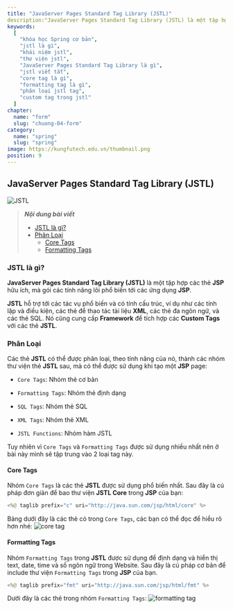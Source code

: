 ```yaml
---
title: "JavaServer Pages Standard Tag Library (JSTL)"
description:"JavaServer Pages Standard Tag Library (JSTL) là một tập hợp các thẻ JSP hữu ích, mà gói các tính năng lõi phổ biến tới các ứng dụng JSP."
keywords:
  [
    "khóa học Spring cơ bản",
    "jstl là gì",
    "khái niệm jstl",
    "thư viện jstl",
    "JavaServer Pages Standard Tag Library là gì",
    "jstl viết tắt",
    "core tag là gì",
    "formatting tag là gì",
    "phân loại jstl tag",
    "custom tag trong jstl"
  ]
chapter:
  name: "form"
  slug: "chuong-04-form"
category:
  name: "spring"
  slug: "spring"
image: https://kungfutech.edu.vn/thumbnail.png
position: 9
---
```

## JavaServer Pages Standard Tag Library (JSTL)

![JSTL](https://github.com/techmely/hoc-lap-trinh/blob/spring-boots/spring-boot/images/jstl.jpg)


> ***Nội dung bài viết***
> - [JSTL là gì?](#jstl-là-gì)
> - [Phân Loại](#phân-loại)
>   - [Core Tags](#core-tags)
>   - [Formatting Tags](#formatting-tags)

### JSTL là gì?
**JavaServer Pages Standard Tag Library (JSTL)** là một tập hợp các thẻ **JSP** hữu ích, mà gói các tính năng lõi phổ biến tới các ứng dụng **JSP**. 

**JSTL** hỗ trợ tới các tác vụ phổ biến và có tính cấu trúc, ví dụ như các tính lặp và điều kiện, các thẻ để thao tác tài liệu **XML**, các thẻ đa ngôn ngữ, và các thẻ SQL. Nó cũng cung cấp **Framework** để tích hợp các **Custom Tags** với các thẻ **JSTL**.

### Phân Loại
Các thẻ **JSTL** có thể được phân loại, theo tính năng của nó, thành các nhóm thư viện thẻ **JSTL** sau, mà có thể được sử dụng khi tạo một **JSP** page:

- `Core Tags`: Nhóm thẻ cơ bản

- `Formatting Tags`: Nhóm thẻ định dạng

- `SQL Tags`: Nhóm thẻ SQL

- `XML Tags`: Nhóm thẻ XML

- `JSTL Functions`: Nhóm hàm JSTL

Tuy nhiên vì `Core Tags` và `Formatting Tags` được sử dụng nhiều nhất nên ở bài này mình sẽ tập trung vào 2 loại tag này.

#### Core Tags
Nhóm `Core Tags` là các thẻ **JSTL** được sử dụng phổ biến nhất. Sau đây là cú pháp đơn giản để bao thư viện **JSTL Core** trong **JSP** của bạn:
```java
<%@ taglib prefix="c" uri="http://java.sun.com/jsp/html/core" %>
```
Bảng dưới đây là các thẻ có trong `Core Tags`, các bạn có thể đọc để hiểu rõ hơn nhé:
![core tag](https://github.com/techmely/hoc-lap-trinh/blob/spring-boots/spring-boot/images/core-tag.png)

#### Formatting Tags
Nhóm `Formatting Tags` trong **JSTL** được sử dụng để định dạng và hiển thị text, date, time và số ngôn ngữ trong Website. Sau đây là cú pháp cơ bản để include thư viện `Formatting Tags` trong **JSP** của bạn.
```java
<%@ taglib prefix="fmt" uri="http://java.sun.com/jsp/html/fmt" %>
```
Dưới đây là các thẻ trong nhóm `Formatting Tags`:
![formatting tag](https://github.com/techmely/hoc-lap-trinh/blob/spring-boots/spring-boot/images/formatting-tags.png)
